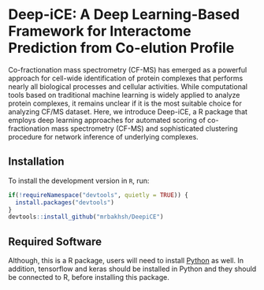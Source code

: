 # Deep-iCE: A Deep Learning-Based Framework for Interactome Prediction from Co-elution Profile
Co-fractionation mass spectrometry (CF-MS) has emerged as a powerful approach 
for cell-wide identification of protein complexes that performs nearly all
biological processes and cellular activities. While computational tools based 
on traditional machine learning is widely applied to analyze protein complexes, 
it remains unclear if it is the most suitable choice for analyzing CF/MS 
dataset. Here, we introduce Deep-iCE, a R package that employs deep 
learning approaches for automated scoring of co-fractionation mass spectrometry 
(CF-MS) and sophisticated clustering procedure for network inference of 
underlying complexes. 


## Installation

To install the development version in `R`, run:
  
```r
if(!requireNamespace("devtools", quietly = TRUE)) {
  install.packages("devtools") 
}
devtools::install_github("mrbakhsh/DeepiCE")
```

## Required Software
Although, this is a R package, users will need to 
install [Python](https://www.python.org/downloads/) as well. In addition, 
tensorflow and keras should be installed in Python and 
they should be connected to R, before installing this package.
